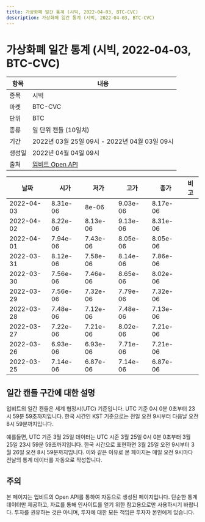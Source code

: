 ```yaml
---
title: 가상화폐 일간 통계 (시빅, 2022-04-03, BTC-CVC)
description: 가상화폐 일간 통계 (시빅, 2022-04-03, BTC-CVC)
---
```



가상화폐 일간 통계 (시빅, 2022-04-03, BTC-CVC)
===

|항목|내용|
|--|--|
|종목|시빅|
|마켓|BTC-CVC|
|단위|BTC|
|종류|일 단위 캔들 (10일치)|
|기간|2022년 03월 25일 09시 - 2022년 04월 03일 09시|
|생성일|2022년 04월 04일 09시|
|출처|[업비트 Open API](https://docs.upbit.com)|


|날짜|시가|저가|고가|종가|비고|
|--|--|--|--|--|--|
|2022-04-03|8.31e-06|8e-06|9.03e-06|8.17e-06|    |
|2022-04-02|8.22e-06|8.13e-06|9.13e-06|8.31e-06|    |
|2022-04-01|7.94e-06|7.43e-06|8.05e-06|8.05e-06|    |
|2022-03-31|8.12e-06|7.58e-06|8.14e-06|7.86e-06|    |
|2022-03-30|7.56e-06|7.46e-06|8.65e-06|8.02e-06|    |
|2022-03-29|7.56e-06|7.32e-06|7.79e-06|7.32e-06|    |
|2022-03-28|7.48e-06|7.12e-06|7.48e-06|7.13e-06|    |
|2022-03-27|7.22e-06|7.21e-06|8.02e-06|7.21e-06|    |
|2022-03-26|6.93e-06|6.93e-06|7.71e-06|7.21e-06|    |
|2022-03-25|7.14e-06|6.87e-06|7.14e-06|6.87e-06|    |


일간 캔들 구간에 대한 설명
---


업비트의 일간 캔들은 세계 협정시(UTC) 기준입니다. 
UTC 기준 0시 0분 0초부터 23시 59분 59초까지입니다. 
한국 시간인 KST 기준으로는 전일 오전 9시부터 다음날 오전 8시 59분까지입니다. 


예를들면, UTC 기준 3월 25일 데이터는 UTC 시준 3월 25일 0시 0분 0초부터 3월 25일 23시 59분 59초까지입니다. 
한국 시간으로 표현하면 3월 25일 오전 9시부터 3월 26일 오전 8시 59분까지입니다. 
이와 같은 이유로 본 페이지는 매일 오전 9시마다 전날의 통계 데이터를 자동으로 작성합니다. 


주의
---


본 페이지는 업비트의 Open API를 통하여 자동으로 생성된 페이지입니다. 
단순한 통계 데이터만 제공하고, 자료를 통해 인사이트를 얻기 위한 참고용으로만 사용하시기 바랍니다. 
투자를 권유하는 것은 아니며, 투자에 대한 모든 책임은 투자자 본인에게 있습니다. 
